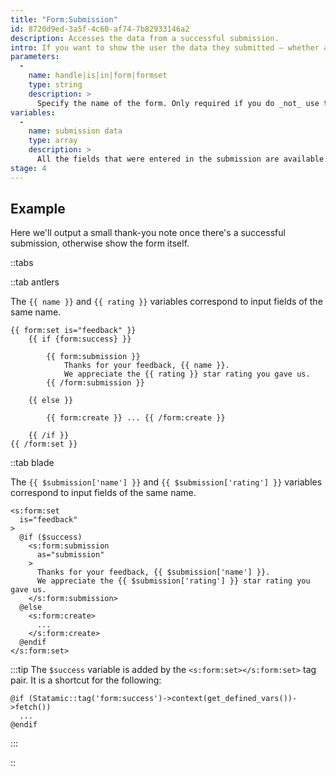 ```yaml
---
title: "Form:Submission"
id: 8720d9ed-3a5f-4c60-af74-7b82933146a2
description: Accesses the data from a successful submission.
intro: If you want to show the user the data they submitted — whether as a confirmation or to pre-populate or personalize some content — this is the easiest way to do it.
parameters:
  -
    name: handle|is|in|form|formset
    type: string
    description: >
      Specify the name of the form. Only required if you do _not_ use the `form:set` tag, or don't have a `form` defined in the current context.
variables:
  -
    name: submission data
    type: array
    description: >
      All the fields that were entered in the submission are available.
stage: 4
---
```

## Example

Here we'll output a small thank-you note once there's a successful submission, otherwise show the form itself.

::tabs

::tab antlers

The `{{ name }}` and `{{ rating }}` variables correspond to input fields of the same name.

```antlers
{{ form:set is="feedback" }}
    {{ if {form:success} }}

        {{ form:submission }}
            Thanks for your feedback, {{ name }}.
            We appreciate the {{ rating }} star rating you gave us.
        {{ /form:submission }}

    {{ else }}

        {{ form:create }} ... {{ /form:create }}

    {{ /if }}
{{ /form:set }}
```
::tab blade

The `{{ $submission['name'] }}` and `{{ $submission['rating'] }}` variables correspond to input fields of the same name.

```blade
<s:form:set
  is="feedback"
>
  @if ($success)
    <s:form:submission
      as="submission"
    >
      Thanks for your feedback, {{ $submission['name'] }}.
      We appreciate the {{ $submission['rating'] }} star rating you gave us.
    </s:form:submission>
  @else
    <s:form:create>
      ...
    </s:form:create>
  @endif
</s:form:set>
```

:::tip
The `$success` variable is added by the `<s:form:set></s:form:set>` tag pair. It is a shortcut for the following:

```blade
@if (Statamic::tag('form:success')->context(get_defined_vars())->fetch())
  ...
@endif
```
:::

::

